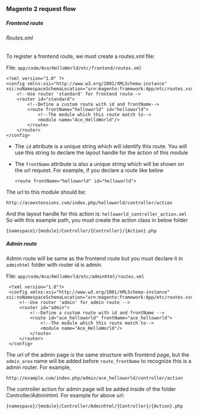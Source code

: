 ### Magento 2 request flow

##### Frontend route
###### Routes.xml

To register a frontend route, we must create a routes.xml file:

File: `app/code/Ace/HelloWorld/etc/frontend/routes.xml`

    <?xml version="1.0" ?>
    <config xmlns:xsi="http://www.w3.org/2001/XMLSchema-instance" xsi:noNamespaceSchemaLocation="urn:magento:framework:App/etc/routes.xsd">
        <!--Use router 'standard' for frontend route-->
        <router id="standard">
            <!--Define a custom route with id and frontName-->
            <route frontName="helloworld" id="helloworld">
                <!--The module which this route match to-->
                <module name="Ace_HelloWorld"/>
            </route>
        </router>
    </config>
    
* The `id` attribute is a unique string which will identify this route. You will use this string to declare the layout handle for the action of this module
* The `frontName` attribute is also a unique string which will be shown on the url request. For example, if you declare a route like below
     
      <route frontName="helloworld" id="helloworld">
     
 The url to this module should be:
 
    http://aceextensions.com/index.php/helloworld/controller/action
     
And the layout handle for this action is: `helloworld_controller_action.xml` So with this example path, 
you must create the action class in below folder
 
    {namespace}/{module}/Controller/{Controller}/{Action}.php
 
 ##### Admin route
 
 Admin route will be same as the frontend route but you must declare it in `adminhtml` folder with router id is admin.
 
 File: `app/code/Ace/HelloWorld/etc/adminhtml/routes.xml`
 
     <?xml version="1.0"?>
     <config xmlns:xsi="http://www.w3.org/2001/XMLSchema-instance" xsi:noNamespaceSchemaLocation="urn:magento:framework:App/etc/routes.xsd">
         <!--Use router 'admin' for admin route -->
         <router id="admin">
             <!--Define a custom route with id and frontName -->
             <route id="ace_helloworld" frontName="ace_helloworld">
                 <!--The module which this route match to-->
                 <module name="Ace_HelloWorld"/>
             </route>
         </router>
     </config>
     
 The url of the admin page is the same structure with frontend page, but the `admin_area` name will be added before `route_frontName` to recognize this is a admin router. For example, 
 
    http://example.com/index.php/admin/ace_helloworld/controller/action
 
 The controller action for admin page will be added inside of the folder Controller/Adminhtml. For example for above url:
 
    {namespace}/{module}/Controller/Adminhtml/{Controller}/{Action}.php
